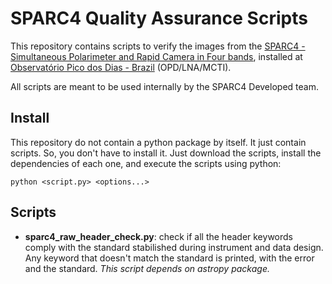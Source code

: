 SPARC4 Quality Assurance Scripts
================================

This repository contains scripts to verify the images from the [SPARC4 - Simultaneous Polarimeter and Rapid Camera in Four bands](http://www.das.inpe.br/sparc4/), installed at [Observatório Pico dos Dias - Brazil](https://www.gov.br/lna/pt-br/composicao-1/coast/obs/opd) (OPD/LNA/MCTI).

All scripts are meant to be used internally by the SPARC4 Developed team.

Install
-------

This repository do not contain a python package by itself. It just contain scripts. So, you don't have to install it. Just download the scripts, install the dependencies of each one, and execute the scripts using python:

```
python <script.py> <options...>
```

Scripts
-------

- **sparc4_raw_header_check.py**: check if all the header keywords comply with the standard stabilished during instrument and data design. Any keyword that doesn't match the standard is printed, with the error and the standard. *This script depends on astropy package.*
